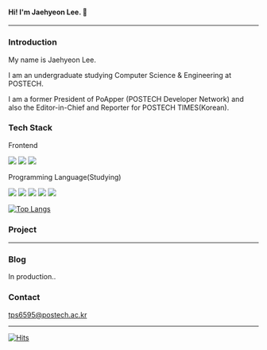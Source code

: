 #### Hi! I'm Jaehyeon Lee. 👋

---

### Introduction
My name is Jaehyeon Lee.

I am an undergraduate studying Computer Science & Engineering at POSTECH. 

I am a former President of PoApper (POSTECH Developer Network) and also the Editor-in-Chief and Reporter for POSTECH TIMES(Korean).

### Tech Stack
Frontend

<img src="https://img.shields.io/badge/CSS3-1572B6?style=flat-square&logo=css3&logoColor=white"/> <img src="https://img.shields.io/badge/HTML5-E34F26?style=flat-square&logo=html5&logoColor=white"/>
<img src="https://img.shields.io/badge/Javascript-F7DF1E?style=flat-square&logo=Javascript&logoColor=white"/>

Programming Language(Studying)

<img src="https://img.shields.io/badge/C-A8B9CC?style=flat-square&logo=C&logoColor=white"/> <img src="https://img.shields.io/badge/C++-00599C?style=flat-square&logo=cplusplus&logoColor=white"/>
<img src="https://img.shields.io/badge/Javascript-F7DF1E?style=flat-square&logo=Javascript&logoColor=white"/>
<img src="https://img.shields.io/badge/PyPy-193440?style=flat-square&logo=pypy&logoColor=white"/>
<img src="https://img.shields.io/badge/Python-3776AB?style=flat-square&logo=python&logoColor=white"/>

[![Top Langs](https://github-readme-stats-git-masterrstaa-rickstaa.vercel.app/api/top-langs/?username=jddjk)](https://github.com/jddjk/github-readme-stats)

### Project
---

### Blog
In production..

### Contact
tps6595@postech.ac.kr

---

[![Hits](https://hits.seeyoufarm.com/api/count/incr/badge.svg?url=https%3A%2F%2Fgithub.com%2Fjddjk%2Fhit-counter&count_bg=%2316CDDE&title_bg=%234A4B2C&icon=&icon_color=%23E7E7E7&title=hits&edge_flat=false)](https://hits.seeyoufarm.com)
